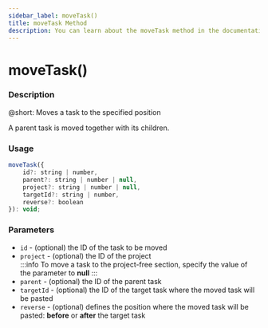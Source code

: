 ```yaml
---
sidebar_label: moveTask()
title: moveTask Method
description: You can learn about the moveTask method in the documentation of the DHTMLX JavaScript To Do List library. Browse developer guides and API reference, try out code examples and live demos, and download a free 30-day evaluation version of DHTMLX To Do List.
---
```


# moveTask()

### Description

@short: Moves a task to the specified position

A parent task is moved together with its children.

### Usage

~~~js
moveTask({
    id?: string | number,
    parent?: string | number | null,
    project?: string | number | null,
    targetId?: string | number,
    reverse?: boolean
}): void;
~~~

### Parameters

- `id` - (optional) the ID of the task to be moved
- `project` - (optional) the ID of the project<br>
:::info
To move a task to the project-free section, specify the value of the parameter to **null**
:::
- `parent` - (optional) the ID of the parent task
- `targetId` - (optional) the ID of the target task where the moved task will be pasted
- `reverse` - (optional) defines the position where the moved task will be pasted: **before** or **after** the target task